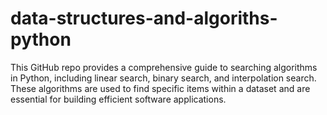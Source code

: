 # data-structures-and-algoriths-python
This GitHub repo provides a comprehensive guide to searching algorithms in Python, including linear search, binary search, and interpolation search. These algorithms are used to find specific items within a dataset and are essential for building efficient software applications.
